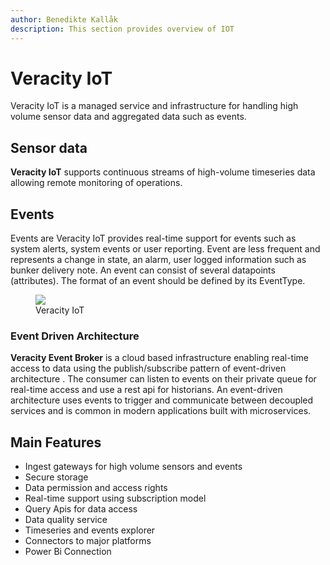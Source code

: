 ```yaml
---
author: Benedikte Kallåk
description: This section provides overview of IOT
---
```


# Veracity IoT

Veracity IoT is a managed service and infrastructure for handling high volume sensor data and aggregated data such as events.

## Sensor data
**Veracity IoT** supports continuous streams of high-volume timeseries data allowing remote monitoring of operations. 

## Events
Events are Veracity IoT provides real-time support for events such as system alerts, system events or user reporting. Event are less frequent and represents a change in state, an alarm, user logged information such as bunker delivery note.
An event can consist of several datapoints (attributes). The format of an event should be defined by its EventType.

<figure>
	<img src="assets/veracity-iot.png"/>
	<figcaption>Veracity IoT</figcaption>
</figure>

### Event Driven Architecture
**Veracity Event Broker** is a cloud based infrastructure enabling real-time access to data using the publish/subscribe pattern of event-driven architecture . The consumer can listen to events on their private queue for real-time access and use a rest api for historians.
An event-driven architecture uses events to trigger and communicate between decoupled services and is common in modern applications built with microservices.

## Main Features
- Ingest gateways for high volume sensors and events
- Secure storage
- Data permission and access rights
- Real-time support using subscription model
- Query Apis for data access
- Data quality service
- Timeseries and events explorer
- Connectors to major platforms
- Power Bi Connection
